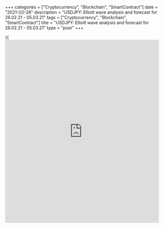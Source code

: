 +++
categories = ["Cryptocurrency", "Blockchain", "SmartContract"]
date = "2021-02-26"
description = "USDJPY: Elliott wave analysis and forecast for 26.02.21 - 05.03.21"
tags = ["Cryptocurrency", "Blockchain", "SmartContract"]
title = "USDJPY: Elliott wave analysis and forecast for 26.02.21 - 05.03.21"
type = "post"
+++

{{<iframe id="large-banner" src="https://www.bounty.group/#slide=3.0" width="100%" height="600" scrolling="no" style="border: 0px solid rgb(216, 221, 230); border-radius: 3px;">}}

2021-02-26

2021-02-26

USDJPY: Elliott wave analysis and forecast for 26.02.21 – 05.03.21Alex
Geuta

 **Main scenario:** consider long positions from corrections above the
level of 104.93 with a target of 107.00 – 109.83.

 **Alternative scenario:** breakout and consolidation below the level of
104.93 will allow the pair to continue declining to the levels of 104.00
– 102.60.

 **Analysis:** Daily TM: apparently, a descending correction of larger
degree finished forming as wave B, and wave С started developing, with
the first wave (1) of С forming inside.

On the H4 time frame, the third wave of smaller degree 3 of (1) started
developing, with wave i of 3 forming inside. Apparently, the fifth wave
(v) of i is forming on the H1 time frame. If this assumption is correct,
the pair will continue to rise to 107.00 – 109.83. The level of 104.93
is critical in this scenario as the breakout will enable the pair to
continue declining to the levels of 104.00 – 102.60.

* * *

* * *

## Price chart of USDJPY in real time mode

The content of this article reflects the author’s opinion and does not
necessarily reflect the official position of LiteForex. The material
published on this page is provided for informational purposes only and
should not be considered as the provision of investment advice for the
purposes of Directive 2004/39/EC.

Rate this article:

{{value}}

( {{count}} {{title}} )